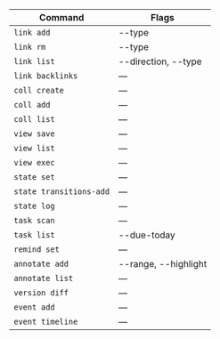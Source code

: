 | Command | Flags |
| ------- | ----- |
| `link add` | --type |
| `link rm` | --type |
| `link list` | --direction, --type |
| `link backlinks` | — |
| `coll create` | — |
| `coll add` | — |
| `coll list` | — |
| `view save` | — |
| `view list` | — |
| `view exec` | — |
| `state set` | — |
| `state transitions-add` | — |
| `state log` | — |
| `task scan` | — |
| `task list` | --due-today |
| `remind set` | — |
| `annotate add` | --range, --highlight |
| `annotate list` | — |
| `version diff` | — |
| `event add` | — |
| `event timeline` | — |

